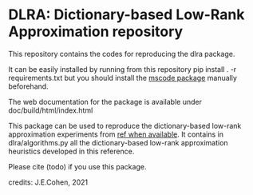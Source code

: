 # DLRA: Dictionary-based Low-Rank Approximation repository

This repository contains the codes for reproducing the dlra package.

It can be easily installed by running from this repository
pip install . -r requirements.txt
but you should install the [mscode package](link) manually beforehand.

The web documentation for the package is available under doc/build/html/index.html

This package can be used to reproduce the dictionary-based low-rank approximation experiments from [ref when available](link). It contains in dlra/algorithms.py all the dictionary-based low-rank approximation heuristics developed in this reference.

Please cite (todo) if you use this package.

credits: J.E.Cohen, 2021
